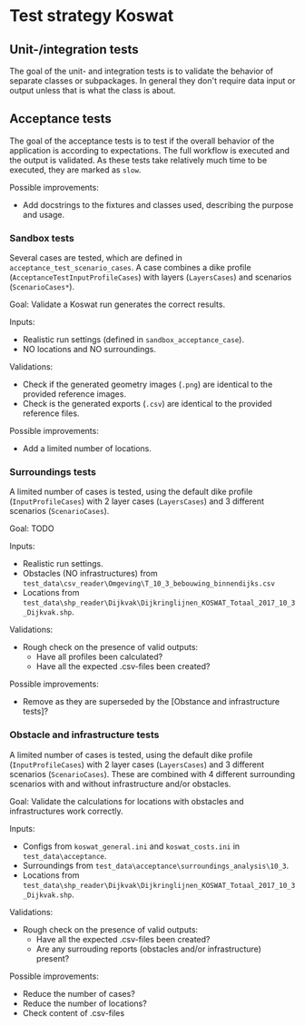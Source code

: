 # Test strategy Koswat

## Unit-/integration tests
The goal of the unit- and integration tests is to validate the behavior of separate classes or subpackages.
In general they don't require data input or output unless that is what the class is about.

## Acceptance tests
The goal of the acceptance tests is to test if the overall behavior of the application is according to expectations.
The full workflow is executed and the output is validated.
As these tests take relatively much time to be executed, they are marked as `slow`.

Possible improvements:
- Add docstrings to the fixtures and classes used, describing the purpose and usage.

### Sandbox tests
Several cases are tested, which are defined in `acceptance_test_scenario_cases`.
A case combines a dike profile (`AcceptanceTestInputProfileCases`) with layers (`LayersCases`) and scenarios (`ScenarioCases*`).

Goal: Validate a Koswat run generates the correct results.

Inputs:
- Realistic run settings (defined in `sandbox_acceptance_case`).
- NO locations and NO surroundings.

Validations:
- Check if the generated geometry images (`.png`) are identical to the provided reference images.
- Check is the generated exports (`.csv`) are identical to the provided reference files.

Possible improvements:
- Add a limited number of locations.

### Surroundings tests
A limited number of cases is tested, using the default dike profile (`InputProfileCases`) with 2 layer cases (`LayersCases`) and 3 different scenarios (`ScenarioCases`).

Goal: TODO

Inputs:
- Realistic run settings.
- Obstacles (NO infrastructures) from `test_data\csv_reader\Omgeving\T_10_3_bebouwing_binnendijks.csv`
- Locations from `test_data\shp_reader\Dijkvak\Dijkringlijnen_KOSWAT_Totaal_2017_10_3_Dijkvak.shp`.

Validations:
- Rough check on the presence of valid outputs:
  - Have all profiles been calculated?
  - Have all the expected .csv-files been created?

Possible improvements:
- Remove as they are superseded by the [Obstance and infrastructure tests]?

### Obstacle and infrastructure tests
A limited number of cases is tested, using the default dike profile (`InputProfileCases`) with 2 layer cases (`LayersCases`) and 3 different scenarios (`ScenarioCases`). These are combined with 4 different surrounding scenarios with and without infrastructure and/or obstacles.

Goal: Validate the calculations for locations with obstacles and infrastructures work correctly.

Inputs:
- Configs from `koswat_general.ini` and `koswat_costs.ini` in `test_data\acceptance`.
- Surroundings from `test_data\acceptance\surroundings_analysis\10_3`.
- Locations from `test_data\shp_reader\Dijkvak\Dijkringlijnen_KOSWAT_Totaal_2017_10_3_Dijkvak.shp`.

Validations:
- Rough check on the presence of valid outputs:
  - Have all the expected .csv-files been created?
  - Are any surrouding reports (obstacles and/or infrastructure) present?

Possible improvements:
- Reduce the number of cases?
- Reduce the number of locations?
- Check content of .csv-files